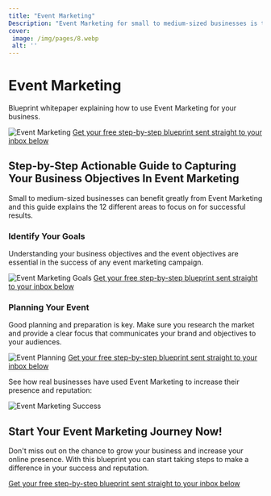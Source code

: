 ```yaml
---
title: "Event Marketing"
Description: "Event Marketing for small to medium-sized businesses is the key to improving their online presence and reputation. Learn more about the steps and tools needed to plan a successful event marketing campaign. By using our tips, you can become a marketing expert and benefit from increased visibility. Keyword: Event Marketing."
cover: 
 image: /img/pages/8.webp
 alt: ''
---
```


<div>  <h1>Event Marketing</h1>   <p>Blueprint whitepaper explaining how to use Event Marketing for your business.</p>  <img src="theimageurl.com" alt="Event Marketing">  <a href="/report.pdf"  class="btn btn-primary">Get your free step-by-step blueprint sent straight to your inbox below</a></div><div>  <h2>Step-by-Step Actionable Guide to Capturing Your Business Objectives In Event Marketing</h2>  <p>Small to medium-sized businesses can benefit greatly from Event Marketing and this guide explains the 12 different areas to focus on for successful results.</p>  <h3>Identify Your Goals</h3>  <p>Understanding your business objectives and the event objectives are essential in the success of any event marketing campaign.</p>  <img src="theimageurl2.com" alt="Event Marketing Goals">  <a href="/report.pdf"  class="btn btn-primary">Get your free step-by-step blueprint sent straight to your inbox below</a>  <h3>Planning Your Event</h3>  <p>Good planning and preparation is key. Make sure you research the market and provide a clear focus that communicates your brand and objectives to your audiences.</p>  <img src="theimageurl3.com" alt="Event Planning">  <a href="/report.pdf"  class="btn btn-primary">Get your free step-by-step blueprint sent straight to your inbox below</a></div><div>  <p>See how real businesses have used Event Marketing to increase their presence and reputation:</p>  <img src="theimageurl4.com" alt="Event Marketing Success"></div><div>  <h2>Start Your Event Marketing Journey Now!</h2>  <p>Don't miss out on the chance to grow your business and increase your online presence. With this blueprint you can start taking steps to make a difference in your success and reputation.</p>  <a href="/contact"  class="btn btn-primary">Get your free step-by-step blueprint sent straight to your inbox below</a></div>